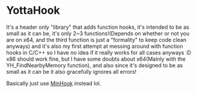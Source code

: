 # YottaHook
It's a header only "library" that adds function hooks, it's intended to be as small as it can be, it's only 2~3 functions!(Depends on whether or not you are on x64, and the third function is just a "formality" to keep code clean anyways) and it's also my first attempt at messing around with function hooks in C/C++ so I have no idea if it really works for all cases anyways :D x86 should work fine, but I have some doubts about x64(Mainly with the YH_FindNearbyMemory function), and also since it's designed to be as small as it can be it also gracefully ignores all errors!

Basically just use [MinHook](https://github.com/TsudaKageyu/minhook) instead lol.